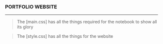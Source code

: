 ### PORTFOLIO WEBSITE

---

> The [main.css] has all the things required for the notebook to show all its glory

> The [style.css] has all the things for the website